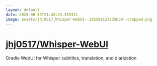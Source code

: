 ```yaml
---
layout: default
date: 2025-08-13T21:43:23.555311
image: assets/jhj0517_Whisper-WebUI--20250812T235638--cropped.png
---
```


# [jhj0517/Whisper-WebUI](https://github.com/jhj0517/Whisper-WebUI)

Gradio WebUI for Whisper subtitles, translation, and diarization

